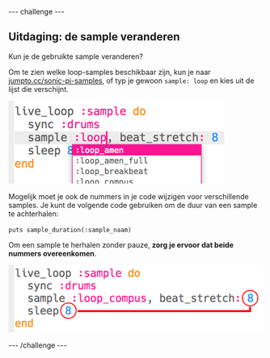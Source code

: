\--- challenge \---

## Uitdaging: de sample veranderen

Kun je de gebruikte sample veranderen?

Om te zien welke loop-samples beschikbaar zijn, kun je naar [jumpto.cc/sonic-pi-samples](http://jumpto.cc/sonic-pi-samples), of typ je gewoon `sample: loop` en kies uit de lijst die verschijnt.

![screenshot](images/dj-sample-choose.png)

Mogelijk moet je ook de nummers in je code wijzigen voor verschillende samples. Je kunt de volgende code gebruiken om de duur van een sample te achterhalen:

`puts sample_duration(:sample_naam)`

Om een sample te herhalen zonder pauze, **zorg je ervoor dat beide nummers overeenkomen**.

![screenshot](images/dj-sample-numbers.png)

\--- /challenge \---